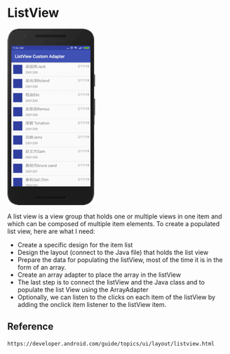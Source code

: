 # ListView

![ListView](display/demo.gif)


A list view is a view group that holds one or multiple views in one item and which can be composed of multiple item elements.
 To create a populated list view, here are what I need:

- Create a specific design for the item list
- Design the layout (connect to the Java file) that holds the list view
- Prepare the data for populating the listView, most of the time it is in the form of an array.
- Create an array adapter to place the array in the listView
- The last step is to connect the listView and the Java class and to populate the list View using the ArrayAdapter
- Optionally, we can listen to the clicks on each item of the listView by adding  the onclick item listener to the listView item. 



## Reference
```
https://developer.android.com/guide/topics/ui/layout/listview.html
```
